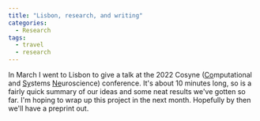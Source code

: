 ```yaml
---
title: "Lisbon, research, and writing"
categories:
  - Research
tags:
  - travel
  - research
---
```


In March I went to Lisbon to give a talk at the 2022 Cosyne (<ins>Co</ins>mputational and <ins>Sy</ins>stems <ins>Ne</ins>uroscience) conference. It's about 10 minutes long, so is a fairly quick summary of our ideas and some neat results we've gotten so far. I'm hoping to wrap up this project in the next month. Hopefully by then we'll have a preprint out.

